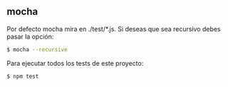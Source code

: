 ## mocha

Por defecto mocha mira en ./test/*.js. Si deseas que sea recursivo debes pasar la opción:

```bash
$ mocha --recursive 

```

Para ejecutar todos los tests de este proyecto:

```bash
$ npm test 

```